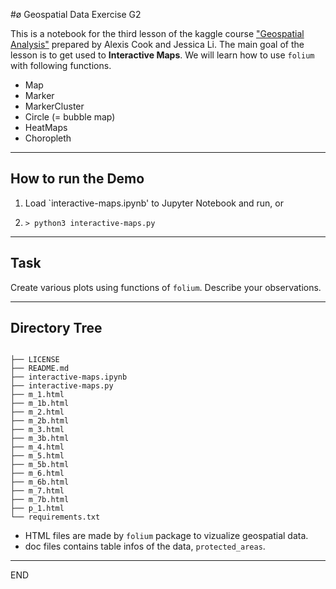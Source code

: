 #ø Geospatial Data Exercise G2

This is a notebook for the third lesson of the kaggle course
["Geospatial Analysis"](https://www.kaggle.com/learn/geospatial-analysis)
prepared by Alexis Cook and Jessica Li. The main goal of the lesson is
to get used to __Interactive Maps__. We will learn how to use `folium`
with following functions.

* Map
* Marker
* MarkerCluster
* Circle (= bubble map)
* HeatMaps
* Choropleth

------------------------------------------------------------------
## How to run the Demo

1. Load `interactive-maps.ipynb' to Jupyter Notebook and run, or

2. `> python3 interactive-maps.py`

------------------------------------------------------------------
## Task
Create various plots using functions of `folium`. Describe your observations.

------------------------------------------------------------------
## Directory Tree
```

├── LICENSE
├── README.md
├── interactive-maps.ipynb
├── interactive-maps.py
├── m_1.html
├── m_1b.html
├── m_2.html
├── m_2b.html
├── m_3.html
├── m_3b.html
├── m_4.html
├── m_5.html
├── m_5b.html
├── m_6.html
├── m_6b.html
├── m_7.html
├── m_7b.html
├── p_1.html
└── requirements.txt

```
* HTML files are made by `folium` package to vizualize geospatial data.
* doc files contains table infos of the data, `protected_areas`.
------------------------------------------------------------------
END

